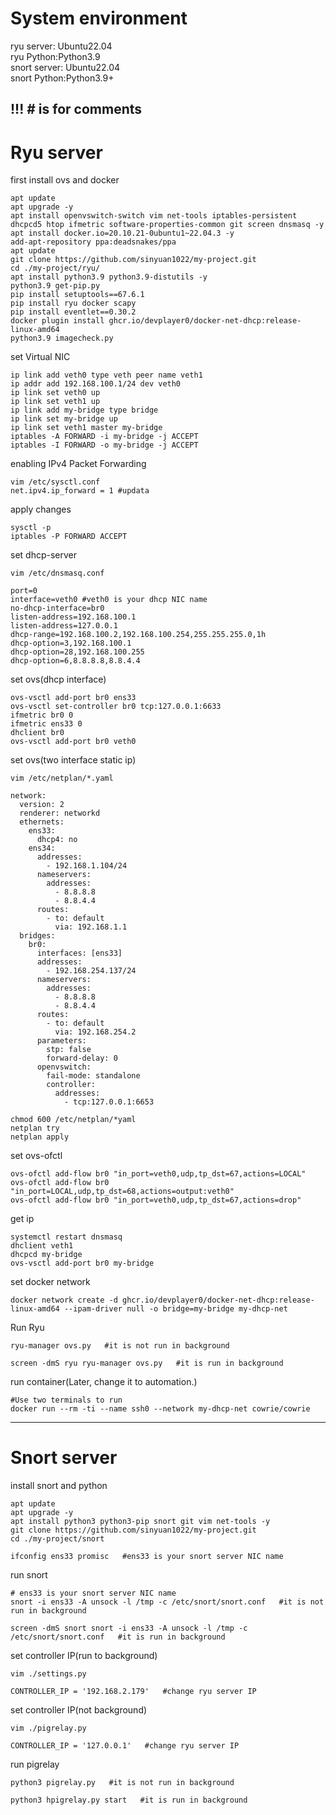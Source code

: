 # System environment
ryu server: Ubuntu22.04<br>
ryu Python:Python3.9<br>
snort server: Ubuntu22.04<br>
snort Python:Python3.9+

## !!! # is for comments

# Ryu server
first install ovs and docker
```
apt update
apt upgrade -y
apt install openvswitch-switch vim net-tools iptables-persistent dhcpcd5 htop ifmetric software-properties-common git screen dnsmasq -y
apt install docker.io=20.10.21-0ubuntu1~22.04.3 -y
add-apt-repository ppa:deadsnakes/ppa
apt update
git clone https://github.com/sinyuan1022/my-project.git
cd ./my-project/ryu/
apt install python3.9 python3.9-distutils -y
python3.9 get-pip.py
pip install setuptools==67.6.1 
pip install ryu docker scapy
pip install eventlet==0.30.2
docker plugin install ghcr.io/devplayer0/docker-net-dhcp:release-linux-amd64
python3.9 imagecheck.py
```
set Virtual NIC
```
ip link add veth0 type veth peer name veth1
ip addr add 192.168.100.1/24 dev veth0
ip link set veth0 up
ip link set veth1 up
ip link add my-bridge type bridge
ip link set my-bridge up
ip link set veth1 master my-bridge
iptables -A FORWARD -i my-bridge -j ACCEPT
iptables -I FORWARD -o my-bridge -j ACCEPT
```
enabling IPv4 Packet Forwarding
```
vim /etc/sysctl.conf
net.ipv4.ip_forward = 1 #updata
```
apply changes
```
sysctl -p
iptables -P FORWARD ACCEPT
```
set dhcp-server 
```
vim /etc/dnsmasq.conf
```
```
port=0
interface=veth0 #veth0 is your dhcp NIC name
no-dhcp-interface=br0
listen-address=192.168.100.1 
listen-address=127.0.0.1
dhcp-range=192.168.100.2,192.168.100.254,255.255.255.0,1h
dhcp-option=3,192.168.100.1
dhcp-option=28,192.168.100.255
dhcp-option=6,8.8.8.8,8.8.4.4
```
set ovs(dhcp interface)
```
ovs-vsctl add-port br0 ens33
ovs-vsctl set-controller br0 tcp:127.0.0.1:6633
ifmetric br0 0
ifmetric ens33 0
dhclient br0
ovs-vsctl add-port br0 veth0
```
set ovs(two interface static ip)
```
vim /etc/netplan/*.yaml
```
```
network:
  version: 2
  renderer: networkd
  ethernets:
    ens33: 
      dhcp4: no
    ens34:
      addresses:
        - 192.168.1.104/24
      nameservers:
        addresses:
          - 8.8.8.8
          - 8.8.4.4
      routes:
        - to: default
          via: 192.168.1.1
  bridges:
    br0:
      interfaces: [ens33]
      addresses:
        - 192.168.254.137/24
      nameservers:
        addresses:
          - 8.8.8.8
          - 8.8.4.4
      routes:
        - to: default
          via: 192.168.254.2
      parameters:
        stp: false
        forward-delay: 0
      openvswitch:
        fail-mode: standalone
        controller:  
          addresses:
            - tcp:127.0.0.1:6653

```
```
chmod 600 /etc/netplan/*yaml
netplan try
netplan apply
```
set ovs-ofctl
```
ovs-ofctl add-flow br0 "in_port=veth0,udp,tp_dst=67,actions=LOCAL"
ovs-ofctl add-flow br0 "in_port=LOCAL,udp,tp_dst=68,actions=output:veth0"
ovs-ofctl add-flow br0 "in_port=veth0,udp,tp_dst=67,actions=drop"
```
get ip
```
systemctl restart dnsmasq
dhclient veth1
dhcpcd my-bridge
ovs-vsctl add-port br0 my-bridge
```
set docker network
```
docker network create -d ghcr.io/devplayer0/docker-net-dhcp:release-linux-amd64 --ipam-driver null -o bridge=my-bridge my-dhcp-net
```
Run Ryu
```
ryu-manager ovs.py   #it is not run in background

screen -dmS ryu ryu-manager ovs.py   #it is run in background
```
run container(Later, change it to automation.)
```
#Use two terminals to run
docker run --rm -ti --name ssh0 --network my-dhcp-net cowrie/cowrie
```
---
# Snort server
install snort and python
```
apt update
apt upgrade -y
apt install python3 python3-pip snort git vim net-tools -y
git clone https://github.com/sinyuan1022/my-project.git
cd ./my-project/snort

ifconfig ens33 promisc   #ens33 is your snort server NIC name
```
run snort 
```
# ens33 is your snort server NIC name
snort -i ens33 -A unsock -l /tmp -c /etc/snort/snort.conf   #it is not run in background

screen -dmS snort snort -i ens33 -A unsock -l /tmp -c /etc/snort/snort.conf   #it is run in background
```
set controller IP(run to background)
```
vim ./settings.py

CONTROLLER_IP = '192.168.2.179'   #change ryu server IP
```

set controller IP(not background)
```
vim ./pigrelay.py

CONTROLLER_IP = '127.0.0.1'   #change ryu server IP
```
run pigrelay
```
python3 pigrelay.py   #it is not run in background

python3 hpigrelay.py start   #it is run in background
```

